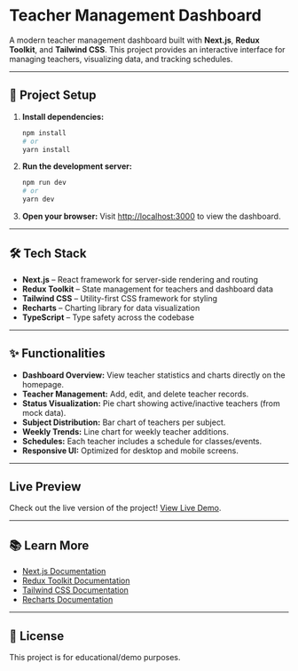 # Teacher Management Dashboard

A modern teacher management dashboard built with **Next.js**, **Redux Toolkit**, and **Tailwind CSS**. This project provides an interactive interface for managing teachers, visualizing data, and tracking schedules.

---

## 🚀 Project Setup

1. **Install dependencies:**
   ```bash
   npm install
   # or
   yarn install
   ```

2. **Run the development server:**
   ```bash
   npm run dev
   # or
   yarn dev
   ```

3. **Open your browser:**
   Visit [http://localhost:3000](http://localhost:3000) to view the dashboard.

---

## 🛠️ Tech Stack

- **Next.js** – React framework for server-side rendering and routing
- **Redux Toolkit** – State management for teachers and dashboard data
- **Tailwind CSS** – Utility-first CSS framework for styling
- **Recharts** – Charting library for data visualization
- **TypeScript** – Type safety across the codebase

---

## ✨ Functionalities

- **Dashboard Overview:** View teacher statistics and charts directly on the homepage.
- **Teacher Management:** Add, edit, and delete teacher records.
- **Status Visualization:** Pie chart showing active/inactive teachers (from mock data).
- **Subject Distribution:** Bar chart of teachers per subject.
- **Weekly Trends:** Line chart for weekly teacher additions.
- **Schedules:** Each teacher includes a schedule for classes/events.
- **Responsive UI:** Optimized for desktop and mobile screens.

---

## Live Preview

Check out the live version of the project! [View Live Demo](https://teacher-dashboard-topaz-two.vercel.app/).

---

## 📚 Learn More

- [Next.js Documentation](https://nextjs.org/docs)
- [Redux Toolkit Documentation](https://redux-toolkit.js.org/)
- [Tailwind CSS Documentation](https://tailwindcss.com/)
- [Recharts Documentation](https://recharts.org/en-US/)

---

## 📝 License

This project is for educational/demo purposes.

